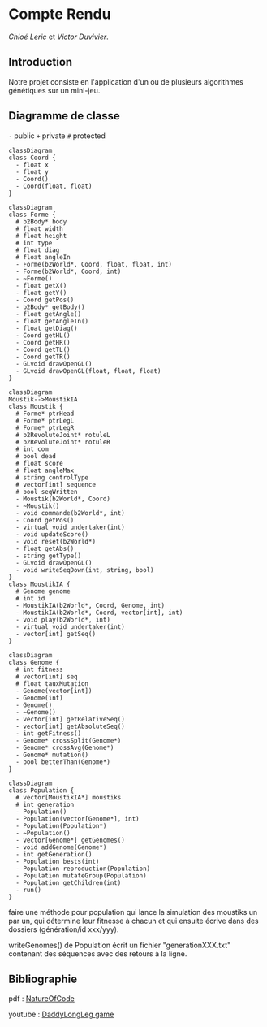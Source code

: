 # Compte Rendu
_Chloé Leric_ et _Victor Duvivier_.

## Introduction
Notre projet consiste en l'application d'un ou de plusieurs algorithmes génétiques sur un mini-jeu.

[//]: # (<iframe width="560" height="315" src="https://www.youtube.com/embed/noNl_cvYLu8" frameborder="0" allow="accelerometer autoplay encrypted-media gyroscope picture-in-picture" allowfullscreen></iframe>)

## Diagramme de classe
`-` public
`+` private
`#` protected

```mermaid
classDiagram
class Coord {
  - float x
  - float y
  - Coord()
  - Coord(float, float)
}
```
```mermaid
classDiagram
class Forme {
  # b2Body* body
  # float width
  # float height
  # int type
  # float diag
  # float angleIn
  - Forme(b2World*, Coord, float, float, int)
  - Forme(b2World*, Coord, int)
  - ~Forme()
  - float getX()
  - float getY()
  - Coord getPos()
  - b2Body* getBody()
  - float getAngle()
  - float getAngleIn()
  - float getDiag()
  - Coord getHL()
  - Coord getHR()
  - Coord getTL()
  - Coord getTR()
  - GLvoid drawOpenGL()
  - GLvoid drawOpenGL(float, float, float)
}
```
```mermaid
classDiagram
Moustik-->MoustikIA
class Moustik {
  # Forme* ptrHead
  # Forme* ptrLegL
  # Forme* ptrLegR
  # b2RevoluteJoint* rotuleL
  # b2RevoluteJoint* rotuleR
  # int com
  # bool dead
  # float score
  # float angleMax
  # string controlType
  # vector[int] sequence
  # bool seqWritten
  - Moustik(b2World*, Coord)
  - ~Moustik()
  - void commande(b2World*, int)
  - Coord getPos()
  - virtual void undertaker(int)
  - void updateScore()
  - void reset(b2World*)
  - float getAbs()
  - string getType()
  - GLvoid drawOpenGL()
  - void writeSeqDown(int, string, bool)
}
class MoustikIA {
  # Genome genome
  # int id
  - MoustikIA(b2World*, Coord, Genome, int)
  - MoustikIA(b2World*, Coord, vector[int], int)
  - void play(b2World*, int)
  - virtual void undertaker(int)
  - vector[int] getSeq()
}
```
```mermaid
classDiagram
class Genome {
  # int fitness
  # vector[int] seq
  # float tauxMutation
  - Genome(vector[int])
  - Genome(int)
  - Genome()
  - ~Genome()
  - vector[int] getRelativeSeq()
  - vector[int] getAbsoluteSeq()
  - int getFitness()
  - Genome* crossSplit(Genome*)
  - Genome* crossAvg(Genome*)
  - Genome* mutation()
  - bool betterThan(Genome*)
}
```
```mermaid
classDiagram
class Population {
  # vector[MoustikIA*] moustiks
  # int generation
  - Population()
  - Population(vector[Genome*], int)
  - Population(Population*)
  - ~Population()
  - vector[Genome*] getGenomes()
  - void addGenome(Genome*)
  - int getGeneration()
  - Population bests(int)
  - Population reproduction(Population)
  - Population mutateGroup(Population)
  - Population getChildren(int)
  - run()
}
```
faire une méthode pour population qui lance la simulation des moustiks un par un, qui détermine leur fitnesse à chacun et qui ensuite écrive dans des dossiers (génération/id xxx/yyy).

writeGenomes() de Population écrit un fichier "generationXXX.txt" contenant des séquences avec des retours à la ligne.

## Bibliographie
pdf
: [NatureOfCode](https://natureofcode.com/book/chapter-5-physics-libraries/)

youtube
: [DaddyLongLeg game](https://www.youtube.com/embed/noNl_cvYLu8)
